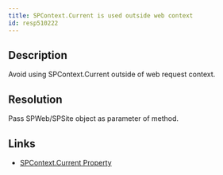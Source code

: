 ```yaml
---
title: SPContext.Current is used outside web context
id: resp510222
---
```



## Description
Avoid using SPContext.Current outside of web request context.

## Resolution
Pass SPWeb/SPSite object as parameter of method.

## Links
- [SPContext.Current Property](https://msdn.microsoft.com/en-us/library/microsoft.sharepoint.spcontext.current(v=office.14).aspx)
